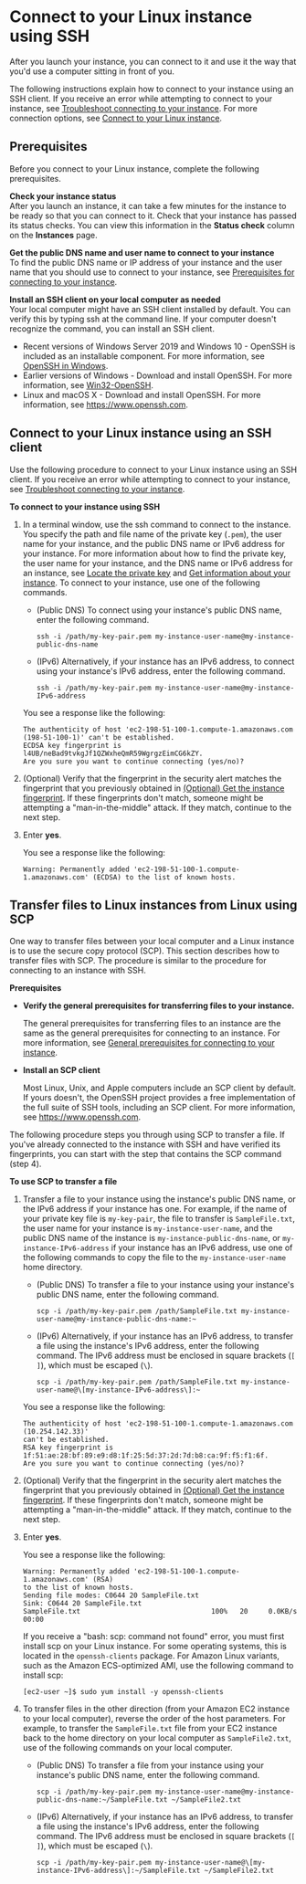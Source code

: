 # Connect to your Linux instance using SSH<a name="AccessingInstancesLinux"></a>

After you launch your instance, you can connect to it and use it the way that you'd use a computer sitting in front of you\.

The following instructions explain how to connect to your instance using an SSH client\. If you receive an error while attempting to connect to your instance, see [Troubleshoot connecting to your instance](TroubleshootingInstancesConnecting.md)\. For more connection options, see [Connect to your Linux instance](AccessingInstances.md)\.

## Prerequisites<a name="ssh-prereqs"></a>

Before you connect to your Linux instance, complete the following prerequisites\.

**Check your instance status**  
After you launch an instance, it can take a few minutes for the instance to be ready so that you can connect to it\. Check that your instance has passed its status checks\. You can view this information in the **Status check** column on the **Instances** page\.

**Get the public DNS name and user name to connect to your instance**  
To find the public DNS name or IP address of your instance and the user name that you should use to connect to your instance, see [Prerequisites for connecting to your instance](connection-prereqs.md)\.

**Install an SSH client on your local computer as needed**  
Your local computer might have an SSH client installed by default\. You can verify this by typing ssh at the command line\. If your computer doesn't recognize the command, you can install an SSH client\.  
+ Recent versions of Windows Server 2019 and Windows 10 \- OpenSSH is included as an installable component\. For more information, see [OpenSSH in Windows](https://docs.microsoft.com/en-us/windows-server/administration/openssh/openssh_overview)\.
+ Earlier versions of Windows \- Download and install OpenSSH\. For more information, see [Win32\-OpenSSH](https://github.com/PowerShell/Win32-OpenSSH/wiki)\.
+ Linux and macOS X \- Download and install OpenSSH\. For more information, see [https://www\.openssh\.com](https://www.openssh.com/)\.

## Connect to your Linux instance using an SSH client<a name="AccessingInstancesLinuxSSHClient"></a>

Use the following procedure to connect to your Linux instance using an SSH client\. If you receive an error while attempting to connect to your instance, see [Troubleshoot connecting to your instance](TroubleshootingInstancesConnecting.md)\.

**To connect to your instance using SSH**

1. In a terminal window, use the ssh command to connect to the instance\. You specify the path and file name of the private key \(`.pem`\), the user name for your instance, and the public DNS name or IPv6 address for your instance\. For more information about how to find the private key, the user name for your instance, and the DNS name or IPv6 address for an instance, see [Locate the private key](connection-prereqs.md#connection-prereqs-private-key) and [Get information about your instance](connection-prereqs.md#connection-prereqs-get-info-about-instance)\. To connect to your instance, use one of the following commands\.
   + \(Public DNS\) To connect using your instance's public DNS name, enter the following command\.

     ```
     ssh -i /path/my-key-pair.pem my-instance-user-name@my-instance-public-dns-name
     ```
   + \(IPv6\) Alternatively, if your instance has an IPv6 address, to connect using your instance's IPv6 address, enter the following command\.

     ```
     ssh -i /path/my-key-pair.pem my-instance-user-name@my-instance-IPv6-address
     ```

   You see a response like the following:

   ```
   The authenticity of host 'ec2-198-51-100-1.compute-1.amazonaws.com (198-51-100-1)' can't be established.
   ECDSA key fingerprint is l4UB/neBad9tvkgJf1QZWxheQmR59WgrgzEimCG6kZY.
   Are you sure you want to continue connecting (yes/no)?
   ```

1. \(Optional\) Verify that the fingerprint in the security alert matches the fingerprint that you previously obtained in [\(Optional\) Get the instance fingerprint](connection-prereqs.md#connection-prereqs-fingerprint)\. If these fingerprints don't match, someone might be attempting a "man\-in\-the\-middle" attack\. If they match, continue to the next step\.

1. Enter **yes**\.

   You see a response like the following:

   ```
   Warning: Permanently added 'ec2-198-51-100-1.compute-1.amazonaws.com' (ECDSA) to the list of known hosts.
   ```

## Transfer files to Linux instances from Linux using SCP<a name="AccessingInstancesLinuxSCP"></a>

One way to transfer files between your local computer and a Linux instance is to use the secure copy protocol \(SCP\)\. This section describes how to transfer files with SCP\. The procedure is similar to the procedure for connecting to an instance with SSH\. 

**Prerequisites**
+ **Verify the general prerequisites for transferring files to your instance\.**

  The general prerequisites for transferring files to an instance are the same as the general prerequisites for connecting to an instance\. For more information, see [General prerequisites for connecting to your instance](connection-prereqs.md)\.
+ **Install an SCP client**

  Most Linux, Unix, and Apple computers include an SCP client by default\. If yours doesn't, the OpenSSH project provides a free implementation of the full suite of SSH tools, including an SCP client\. For more information, see [https://www\.openssh\.com](https://www.openssh.com)\.

The following procedure steps you through using SCP to transfer a file\. If you've already connected to the instance with SSH and have verified its fingerprints, you can start with the step that contains the SCP command \(step 4\)\.

**To use SCP to transfer a file**

1. Transfer a file to your instance using the instance's public DNS name, or the IPv6 address if your instance has one\. For example, if the name of your private key file is `my-key-pair`, the file to transfer is `SampleFile.txt`, the user name for your instance is `my-instance-user-name`, and the public DNS name of the instance is `my-instance-public-dns-name`, or `my-instance-IPv6-address` if your instance has an IPv6 address, use one of the following commands to copy the file to the `my-instance-user-name` home directory\.
   + \(Public DNS\) To transfer a file to your instance using your instance's public DNS name, enter the following command\. 

     ```
     scp -i /path/my-key-pair.pem /path/SampleFile.txt my-instance-user-name@my-instance-public-dns-name:~
     ```
   + \(IPv6\) Alternatively, if your instance has an IPv6 address, to transfer a file using the instance's IPv6 address, enter the following command\. The IPv6 address must be enclosed in square brackets \(`[ ]`\), which must be escaped \(`\`\)\.

     ```
     scp -i /path/my-key-pair.pem /path/SampleFile.txt my-instance-user-name@\[my-instance-IPv6-address\]:~
     ```

   You see a response like the following:

   ```
   The authenticity of host 'ec2-198-51-100-1.compute-1.amazonaws.com (10.254.142.33)'
   can't be established.
   RSA key fingerprint is 1f:51:ae:28:bf:89:e9:d8:1f:25:5d:37:2d:7d:b8:ca:9f:f5:f1:6f.
   Are you sure you want to continue connecting (yes/no)?
   ```

1. \(Optional\) Verify that the fingerprint in the security alert matches the fingerprint that you previously obtained in [\(Optional\) Get the instance fingerprint](connection-prereqs.md#connection-prereqs-fingerprint)\. If these fingerprints don't match, someone might be attempting a "man\-in\-the\-middle" attack\. If they match, continue to the next step\.

1. Enter **yes**\.

   You see a response like the following:

   ```
   Warning: Permanently added 'ec2-198-51-100-1.compute-1.amazonaws.com' (RSA) 
   to the list of known hosts.
   Sending file modes: C0644 20 SampleFile.txt
   Sink: C0644 20 SampleFile.txt
   SampleFile.txt                                100%   20     0.0KB/s   00:00
   ```

   If you receive a "bash: scp: command not found" error, you must first install scp on your Linux instance\. For some operating systems, this is located in the `openssh-clients` package\. For Amazon Linux variants, such as the Amazon ECS\-optimized AMI, use the following command to install scp:

   ```
   [ec2-user ~]$ sudo yum install -y openssh-clients
   ```

1. To transfer files in the other direction \(from your Amazon EC2 instance to your local computer\), reverse the order of the host parameters\. For example, to transfer the `SampleFile.txt` file from your EC2 instance back to the home directory on your local computer as `SampleFile2.txt`, use of the following commands on your local computer\.
   + \(Public DNS\) To transfer a file from your instance using your instance's public DNS name, enter the following command\. 

     ```
     scp -i /path/my-key-pair.pem my-instance-user-name@my-instance-public-dns-name:~/SampleFile.txt ~/SampleFile2.txt
     ```
   + \(IPv6\) Alternatively, if your instance has an IPv6 address, to transfer a file using the instance's IPv6 address, enter the following command\. The IPv6 address must be enclosed in square brackets \(`[ ]`\), which must be escaped \(`\`\)\.

     ```
     scp -i /path/my-key-pair.pem my-instance-user-name@\[my-instance-IPv6-address\]:~/SampleFile.txt ~/SampleFile2.txt
     ```